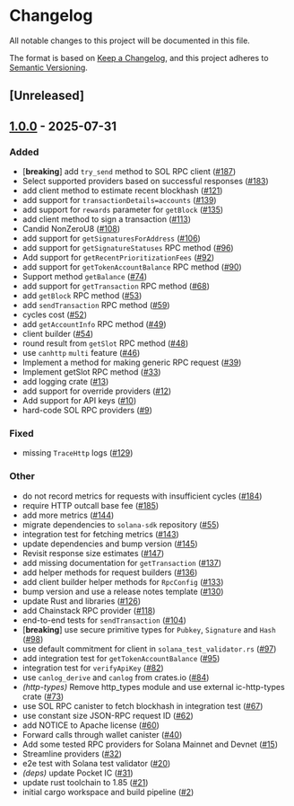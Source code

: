 # Changelog

All notable changes to this project will be documented in this file.

The format is based on [Keep a Changelog](https://keepachangelog.com/en/1.0.0/),
and this project adheres to [Semantic Versioning](https://semver.org/spec/v2.0.0.html).

## [Unreleased]

## [1.0.0](https://github.com/dfinity/sol-rpc-canister/releases/tag/sol_rpc_int_tests-v1.0.0) - 2025-07-31

### Added

- [**breaking**] add `try_send` method to SOL RPC client ([#187](https://github.com/dfinity/sol-rpc-canister/pull/187))
- Select supported providers based on successful responses ([#183](https://github.com/dfinity/sol-rpc-canister/pull/183))
- add client method to estimate recent blockhash ([#121](https://github.com/dfinity/sol-rpc-canister/pull/121))
- add support for `transactionDetails=accounts` ([#139](https://github.com/dfinity/sol-rpc-canister/pull/139))
- add support for `rewards` parameter for `getBlock` ([#135](https://github.com/dfinity/sol-rpc-canister/pull/135))
- add client method to sign a transaction ([#113](https://github.com/dfinity/sol-rpc-canister/pull/113))
- Candid NonZeroU8 ([#108](https://github.com/dfinity/sol-rpc-canister/pull/108))
- add support for `getSignaturesForAddress` ([#106](https://github.com/dfinity/sol-rpc-canister/pull/106))
- add support for `getSignatureStatuses` RPC method ([#96](https://github.com/dfinity/sol-rpc-canister/pull/96))
- Add support for `getRecentPrioritizationFees` ([#92](https://github.com/dfinity/sol-rpc-canister/pull/92))
- add support for `getTokenAccountBalance` RPC method ([#90](https://github.com/dfinity/sol-rpc-canister/pull/90))
- Support method `getBalance` ([#74](https://github.com/dfinity/sol-rpc-canister/pull/74))
- add support for `getTransaction` RPC method ([#68](https://github.com/dfinity/sol-rpc-canister/pull/68))
- add `getBlock` RPC method ([#53](https://github.com/dfinity/sol-rpc-canister/pull/53))
- add `sendTransaction` RPC method ([#59](https://github.com/dfinity/sol-rpc-canister/pull/59))
- cycles cost ([#52](https://github.com/dfinity/sol-rpc-canister/pull/52))
- add `getAccountInfo` RPC method ([#49](https://github.com/dfinity/sol-rpc-canister/pull/49))
- client builder ([#54](https://github.com/dfinity/sol-rpc-canister/pull/54))
- round result from `getSlot` RPC method ([#48](https://github.com/dfinity/sol-rpc-canister/pull/48))
- use `canhttp` `multi` feature ([#46](https://github.com/dfinity/sol-rpc-canister/pull/46))
- Implement a method for making generic RPC request ([#39](https://github.com/dfinity/sol-rpc-canister/pull/39))
- Implement getSlot RPC method ([#33](https://github.com/dfinity/sol-rpc-canister/pull/33))
- add logging crate ([#13](https://github.com/dfinity/sol-rpc-canister/pull/13))
- add support for override providers ([#12](https://github.com/dfinity/sol-rpc-canister/pull/12))
- Add support for API keys ([#10](https://github.com/dfinity/sol-rpc-canister/pull/10))
- hard-code SOL RPC providers ([#9](https://github.com/dfinity/sol-rpc-canister/pull/9))

### Fixed

- missing `TraceHttp` logs ([#129](https://github.com/dfinity/sol-rpc-canister/pull/129))

### Other

- do not record metrics for requests with insufficient cycles ([#184](https://github.com/dfinity/sol-rpc-canister/pull/184))
- require HTTP outcall base fee ([#185](https://github.com/dfinity/sol-rpc-canister/pull/185))
- add more metrics ([#144](https://github.com/dfinity/sol-rpc-canister/pull/144))
- migrate dependencies to `solana-sdk` repository ([#55](https://github.com/dfinity/sol-rpc-canister/pull/55))
- integration test for fetching metrics ([#143](https://github.com/dfinity/sol-rpc-canister/pull/143))
- update dependencies and bump version ([#145](https://github.com/dfinity/sol-rpc-canister/pull/145))
- Revisit response size estimates ([#147](https://github.com/dfinity/sol-rpc-canister/pull/147))
- add missing documentation for  `getTransaction` ([#137](https://github.com/dfinity/sol-rpc-canister/pull/137))
- add helper methods for request builders ([#136](https://github.com/dfinity/sol-rpc-canister/pull/136))
- add client builder helper methods for `RpcConfig` ([#133](https://github.com/dfinity/sol-rpc-canister/pull/133))
- bump version and use a release notes template ([#130](https://github.com/dfinity/sol-rpc-canister/pull/130))
- update Rust and libraries ([#126](https://github.com/dfinity/sol-rpc-canister/pull/126))
- add Chainstack RPC provider ([#118](https://github.com/dfinity/sol-rpc-canister/pull/118))
- end-to-end tests for `sendTransaction`  ([#104](https://github.com/dfinity/sol-rpc-canister/pull/104))
- [**breaking**] use secure primitive types for `Pubkey`, `Signature` and `Hash` ([#98](https://github.com/dfinity/sol-rpc-canister/pull/98))
- use default commitment for client in `solana_test_validator.rs` ([#97](https://github.com/dfinity/sol-rpc-canister/pull/97))
- add integration test for `getTokenAccountBalance` ([#95](https://github.com/dfinity/sol-rpc-canister/pull/95))
- integration test for `verifyApiKey` ([#82](https://github.com/dfinity/sol-rpc-canister/pull/82))
- use `canlog_derive` and `canlog` from crates.io ([#84](https://github.com/dfinity/sol-rpc-canister/pull/84))
- *(http-types)* Remove http_types module and use external ic-http-types crate ([#73](https://github.com/dfinity/sol-rpc-canister/pull/73))
- use SOL RPC canister to fetch blockhash in integration test ([#67](https://github.com/dfinity/sol-rpc-canister/pull/67))
- use constant size JSON-RPC request ID ([#62](https://github.com/dfinity/sol-rpc-canister/pull/62))
- add NOTICE to Apache license ([#60](https://github.com/dfinity/sol-rpc-canister/pull/60))
- Forward calls through wallet canister ([#40](https://github.com/dfinity/sol-rpc-canister/pull/40))
- Add some tested RPC providers for Solana Mainnet and Devnet ([#15](https://github.com/dfinity/sol-rpc-canister/pull/15))
- Streamline providers ([#32](https://github.com/dfinity/sol-rpc-canister/pull/32))
- e2e test with Solana test validator ([#20](https://github.com/dfinity/sol-rpc-canister/pull/20))
- *(deps)* update Pocket IC ([#31](https://github.com/dfinity/sol-rpc-canister/pull/31))
- update rust toolchain to 1.85 ([#21](https://github.com/dfinity/sol-rpc-canister/pull/21))
- initial cargo workspace and build pipeline ([#2](https://github.com/dfinity/sol-rpc-canister/pull/2))
